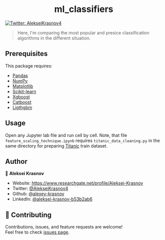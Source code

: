 <h1 align="center">ml_classifiers</h1>
<p>
  <a href="https://twitter.com/AlekseiKrasnov4" target="_blank">
    <img alt="Twitter: AlekseiKrasnov4" src="https://img.shields.io/twitter/follow/AlekseiKrasnov4.svg?style=social" />
  </a>
</p>

> Here, I'm comparing the most popular and presice classification algorithms in the different situation.

##  Prerequisites

This package requires:

- [Pandas](https://pandas.pydata.org/pandas-docs/stable/index.html)
- [NumPy](https://docs.scipy.org/doc/numpy/index.html)
- [Matplotlib](https://matplotlib.org/3.5.1/)
- [Scikit-learn](https://scikit-learn.org/)
- [Xgboost](https://xgboost.readthedocs.io/en/stable/)
- [Catboost](https://catboost.ai/)
- [Ligthgbm](https://lightgbm.readthedocs.io/en/latest/)

## Usage

Open any Jupyter lab file and run cell by cell. Note, that file `feature_scaling_technique.ipynb` requires `titanic_data_cleaning.py` in the same directory for preparing [Titanic](https://www.kaggle.com/competitions/titanic/data) train dataset.
 

## Author

👤 **Aleksei Krasnov**

* Website: https://www.researchgate.net/profile/Aleksei-Krasnov
* Twitter: [@AlekseiKrasnov4](https://twitter.com/AlekseiKrasnov4)
* Github: [@alexey-krasnov](https://github.com/alexey-krasnov)
* LinkedIn: [@aleksei-krasnov-b53b2ab6](https://linkedin.com/in/aleksei-krasnov-b53b2ab6)

## 🤝 Contributing

Contributions, issues, and feature requests are welcome!<br />Feel free to check [issues page](https://github.com/alexey-krasnov/ml_classifiers/issues). 
